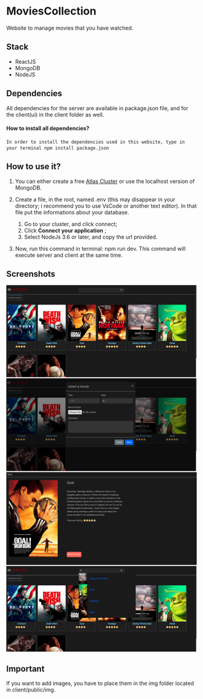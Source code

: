 # MoviesCollection

Website to manage movies that you have watched. 

## Stack 
 * ReactJS
 * MongoDB
 * NodeJS  
## Dependencies

All dependencies for the server are available in package.json file, and for the client(ui) in the client folder as well. 
  #### How to install all dependencies?
    In order to install the dependencies used in this website, type in your terminal npm install package.json
   
## How to use it?
1. You can either create a free [Atlas Cluster](https://www.mongodb.com/cloud/atlas) or use the localhost version of MongoDB.
2. Create a file, in the root, named .env (this may disappear in your directory; i recommend you to use VsCode or another text editor). In that file put the informations about your database.
    1. Go to your cluster, and click connect;
    2. Click **Connect your application** ;
    3. Select NodeJs 3.6 or later, and copy the url provided.

3. Now, run this command in terminal: npm run dev. This command will execute server and client at the same time.

## Screenshots

![Main](./Images/capture1.png)
![Add](./Images/capture2.png)
![Information](./Images/capture3.png)
![Search](./Images/capture4.png)

## Important

If you want to add images, you have to place them in the img folder located in client/public/img. 
